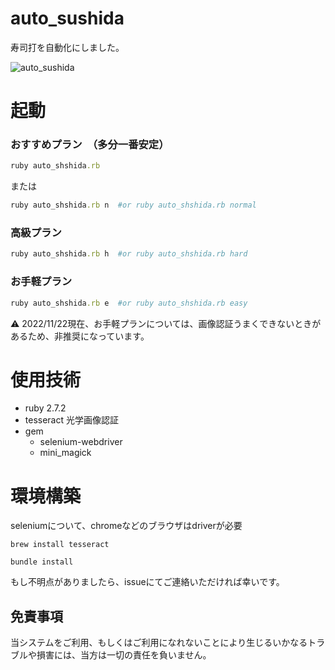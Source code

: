 # auto_sushida

寿司打を自動化にしました。

![auto_sushida](https://user-images.githubusercontent.com/78460152/203343949-b9909116-3207-4b44-b53a-339423e106c0.gif)


# 起動

### おすすめプラン　（多分一番安定）
```ruby
ruby auto_shshida.rb
```
または
```ruby
ruby auto_shshida.rb n  #or ruby auto_shshida.rb normal
```

### 高級プラン
```ruby
ruby auto_shshida.rb h  #or ruby auto_shshida.rb hard
```

### お手軽プラン
```ruby
ruby auto_shshida.rb e  #or ruby auto_shshida.rb easy
```
⚠️ 2022/11/22現在、お手軽プランについては、画像認証うまくできないときがあるため、非推奨になっています。


# 使用技術
- ruby 2.7.2
- tesseract 光学画像認証
- gem
  - selenium-webdriver
  - mini_magick

# 環境構築
seleniumについて、chromeなどのブラウザはdriverが必要

```
brew install tesseract
```

```
bundle install
```

もし不明点がありましたら、issueにてご連絡いただければ幸いです。

## 免責事項

当システムをご利用、もしくはご利用になれないことにより生じるいかなるトラブルや損害には、当方は一切の責任を負いません。
